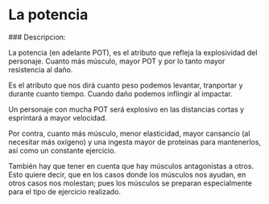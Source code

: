 
La potencia
===========

### Descripcion:

La potencia (en adelante POT), es el atributo que refleja la explosividad del personaje. Cuanto más músculo, mayor POT y por lo tanto mayor resistencia al daño.

Es el atributo que nos dirá cuanto peso podemos levantar, tranportar y durante cuanto tiempo. Cuando daño podemos inflingir al impactar.

Un personaje con mucha POT será explosivo en las distancias cortas y esprintará a mayor velocidad.

Por contra, cuanto más músculo, menor elasticidad, mayor cansancio (al necesitar más oxígeno) y una ingesta mayor de proteinas para mantenerlos, así como un constante ejercicio.  

También hay que tener en cuenta que hay músculos antagonistas a otros. Esto quiere decir, que en los casos donde los músculos nos ayudan, en otros casos nos molestan; pues los músculos se preparan especialmente para el tipo de ejercicio realizado.
